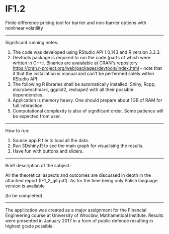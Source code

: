 # IF1.2
Finite difference pricing tool for barrier and non-barrier options with nonlinear volatility

-------------------------------
Significant running notes: 

1. The code was developed using RStudio API 1.0.143 and R version 3.3.3.
1. Devtools package is required to run the code (parts of which were written in C++). Binaries are avaialable at CRAN's repository https://cran.r-project.org/web/packages/devtools/index.html - note that it that the installation is manual and can't be perfermed solely within RStudio API
2. The following R libraries shall be automatically installed: Shiny, Rcpp, microbenchmark, ggplot2, reshape2 with all their possible dependencies.
2. Application is memory heavy. One should prepare about 1GB of RAM for full interaction.
3. Computational complexity is also of significant order. Some patience will be expected from user.

-------------------------------
How to run:

1. Source app.R file to load all the data. 
2. Run 3Dshiny.R to see the main graph for visualising the results.
3. Have fun with buttons and sliders.

-------------------------------
Brief description of the subject:

All the theoretical aspects and outcomes are discussed in depth in the attached report (IF1_2_git.pdf). As for the time being only Polish language version is available

(to be completed)

-------------------------------
The application was created as a major assignment for the Financial Engineering course at University of Wroclaw, Mathametical Institute. Results were presented in January 2017 in a form of public defence resulting in highest grade possible.
